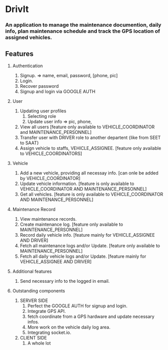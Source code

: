 # **DrivIt**

### An application to manage the maintenance documention, daily info, plan maintenance schedule and track the GPS location of assigned vehicles.

## Features

1.  Authentication

    1.  Signup. => name, email, password, [phone, pic]
    2.  Login.
    3.  Recover password
    4.  Signup and login via GOOGLE AUTH

2.  User
    1.  Updating user profiles
        1.  Selecting role
        2.  Update user info => pic, phone,
    2.  View all users [feature only available to VEHICLE_COORDINATOR and MAINTENANCE_PERSONNEL]
    3.  Transfer user with DRIVER role to another departent {like from SEET to SAAT}
    4.  Assign vehicle to staffs, VEHICLE_ASSIGNEE. [feature only available to VEHICLE_COORDINATORS]
3.  Vehicle
    1.  Add a new vehicle, providing all necessay info. [can onle be added by VEHICLE_COORDINATOR]
    2.  Update vehicle information. [feature is only available to VEHICLE_COORDINATOR AND MAINTENANCE_PERSONNEL]
    3.  Get all vehicles. [feature is only available to VEHICLE_COORDINATOR AND MAINTENANCE_PERSONNEL]
4.  Maintenance Record
    1.  View maintenance records.
    2.  Create maintenance log. [feature only available to MAINTENANCE_PERSONNEL]
    3.  Record daily vehicle info. [feature mainly for VEHICLE_ASSIGNEE AND DRIVER]
    4.  Fetch all maintenance logs and/or Update. [feature only available to MAINTENANCE_PERSONNEL]
    5.  Fetch all daily vehicle logs and/or Update. [feature mainly for VEHICLE_ASSIGNEE AND DRIVER]
5.  Additional features

    1.  Send necessary info to the logged in email.

6.  Outstanding components
    1.  SERVER SIDE
        1.  Perfect the GOOGLE AUTH for signup and login.
        2.  Integrate GPS API.
        3.  fetch coordinate from a GPS hardware and update necessary infos.
        4.  More work on the vehicle daily log area.
        5.  Integrating socket.io.
    2.  CLIENT SIDE
        1.  A whole lot
